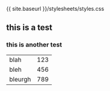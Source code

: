 ---
---

{{ site.baseurl }}/stylesheets/styles.css

## this is a test ##

### this is another test ###

<table>

<tr>
<td>blah</td>
<td>123</td>

</tr>

<tr>
<td>bleh</td>
<td>456</td>

</tr>

<tr>
<td>bleurgh</td>
<td>789</td>

</tr>

</table>